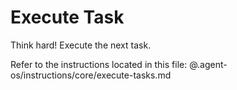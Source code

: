 # Execute Task

Think hard! Execute the next task.

Refer to the instructions located in this file:
@.agent-os/instructions/core/execute-tasks.md
